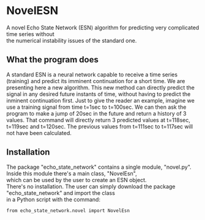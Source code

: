 # NovelESN
A novel Echo State Network (ESN) algorithm for predicting very complicated time series without   
the numerical instability issues of the standard one.

## What the program does
A standard ESN is a neural network capable to receive a time series (training) and predict its imminent continuation for a short time. We are presenting here a new algorithm. This new method can directly predict the signal in any desired future instants of time, without having to predict the inminent continuation first. Just to give the reader an example, imagine we use a training signal from time t=1sec to t=100sec. We can then ask the program to make a jump of 20sec in the future and return a history of 3 values. That command will directly return 3 predicted values at t=118sec, t=119sec and t=120sec. The previous values from t=111sec to t=117sec will not have been calculated. 

## Installation
The package "echo_state_network" contains a single module, "novel.py". Inside this module there's a main class, "NovelEsn",  
which can be used by the user to create an ESN object.  
There's no installation. The user can simply download the package "echo_state_network" and import the class   
in a Python script with the command:  
```
from echo_state_network.novel import NovelEsn
```
